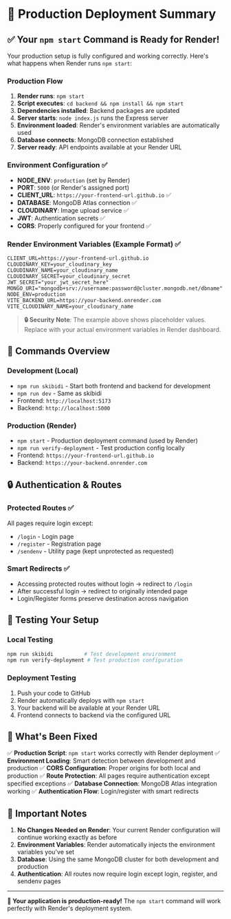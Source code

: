 # 🎯 Production Deployment Summary

## ✅ Your `npm start` Command is Ready for Render!

Your production setup is fully configured and working correctly. Here's what happens when Render runs `npm start`:

### Production Flow

1. **Render runs**: `npm start`
2. **Script executes**: `cd backend && npm install && npm start`
3. **Dependencies installed**: Backend packages are updated
4. **Server starts**: `node index.js` runs the Express server
5. **Environment loaded**: Render's environment variables are automatically used
6. **Database connects**: MongoDB connection established
7. **Server ready**: API endpoints available at your Render URL

### Environment Configuration ✅

- **NODE_ENV**: `production` (set by Render)
- **PORT**: `5000` (or Render's assigned port)
- **CLIENT_URL**: `https://your-frontend-url.github.io` ✅
- **DATABASE**: MongoDB Atlas connection ✅
- **CLOUDINARY**: Image upload service ✅
- **JWT**: Authentication secrets ✅
- **CORS**: Properly configured for your frontend ✅

### Render Environment Variables (Example Format) ✅

```env
CLIENT_URL=https://your-frontend-url.github.io
CLOUDINARY_KEY=your_cloudinary_key
CLOUDINARY_NAME=your_cloudinary_name
CLOUDINARY_SECRET=your_cloudinary_secret
JWT_SECRET="your_jwt_secret_here"
MONGO_URI="mongodb+srv://username:password@cluster.mongodb.net/dbname"
NODE_ENV=production
VITE_BACKEND_URL=https://your-backend.onrender.com
VITE_CLOUDINARY_NAME=your_cloudinary_name
```

> **🔒 Security Note**: The example above shows placeholder values. Replace with your actual environment variables in Render dashboard.

## 🚀 Commands Overview

### Development (Local)

- `npm run skibidi` - Start both frontend and backend for development
- `npm run dev` - Same as skibidi
- Frontend: `http://localhost:5173`
- Backend: `http://localhost:5000`

### Production (Render)

- `npm start` - Production deployment command (used by Render)
- `npm run verify-deployment` - Test production config locally
- Frontend: `https://your-frontend-url.github.io`
- Backend: `https://your-backend.onrender.com`

## 🔒 Authentication & Routes

### Protected Routes ✅

All pages require login except:

- `/login` - Login page
- `/register` - Registration page
- `/sendenv` - Utility page (kept unprotected as requested)

### Smart Redirects ✅

- Accessing protected routes without login → redirect to `/login`
- After successful login → redirect to originally intended page
- Login/Register forms preserve destination across navigation

## 🧪 Testing Your Setup

### Local Testing

```bash
npm run skibidi          # Test development environment
npm run verify-deployment # Test production configuration
```

### Deployment Testing

1. Push your code to GitHub
2. Render automatically deploys with `npm start`
3. Your backend will be available at your Render URL
4. Frontend connects to backend via the configured URL

## 🎯 What's Been Fixed

✅ **Production Script**: `npm start` works correctly with Render deployment
✅ **Environment Loading**: Smart detection between development and production
✅ **CORS Configuration**: Proper origins for both local and production
✅ **Route Protection**: All pages require authentication except specified exceptions
✅ **Database Connection**: MongoDB Atlas integration working
✅ **Authentication Flow**: Login/register with smart redirects

## 🚨 Important Notes

1. **No Changes Needed on Render**: Your current Render configuration will continue working exactly as before
2. **Environment Variables**: Render automatically injects the environment variables you've set
3. **Database**: Using the same MongoDB cluster for both development and production
4. **Authentication**: All routes now require login except login, register, and sendenv pages

---

**🎉 Your application is production-ready!** The `npm start` command will work perfectly with Render's deployment system.
